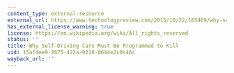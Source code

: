```yaml
---
content_type: external-resource
external_url: https://www.technologyreview.com/2015/10/22/165469/why-self-driving-cars-must-be-programmed-to-kill/
has_external_license_warning: true
license: https://en.wikipedia.org/wiki/All_rights_reserved
status: ''
title: Why Self-Driving Cars Must Be Programmed to Kill
uid: 15af4ee9-2875-422a-9218-0644e2c0c46c
wayback_url: ''
---
```


